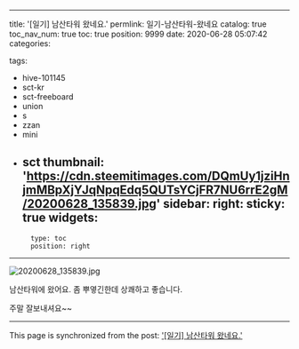
---
title: '[일기] 남산타워 왔네요.'
permlink: 일기-남산타워-왔네요
catalog: true
toc_nav_num: true
toc: true
position: 9999
date: 2020-06-28 05:07:42
categories:

tags:
- hive-101145
- sct-kr
- sct-freeboard
- union
- s
- zzan
- mini
- sct
thumbnail: 'https://cdn.steemitimages.com/DQmUy1jziHnjmMBpXjYJqNpqEdq5QUTsYCjFR7NU6rrE2gM/20200628_135839.jpg'
sidebar:
    right:
        sticky: true
widgets:
    -
        type: toc
        position: right
---


![20200628_135839.jpg](https://cdn.steemitimages.com/DQmUy1jziHnjmMBpXjYJqNpqEdq5QUTsYCjFR7NU6rrE2gM/20200628_135839.jpg)

남산타워에 왔어요.
좀 뿌옇긴한데 상쾌하고 좋습니다.

주말 잘보내셔요~~

- - -

This page is synchronized from the post: ['[일기] 남산타워 왔네요.'](https://steempeak.com/@jacobyu/4utx8t)
